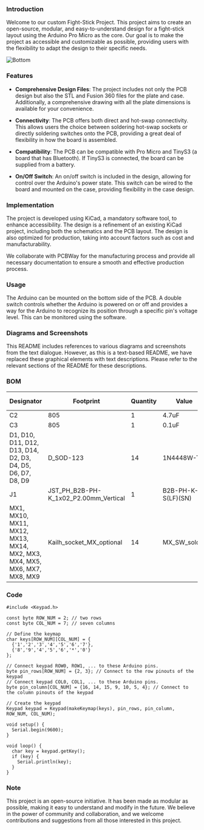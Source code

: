 
### Introduction

Welcome to our custom Fight-Stick Project. This project aims to create an open-source, modular, and easy-to-understand design for a fight-stick layout using the Arduino Pro Micro as the core. Our goal is to make the project as accessible and customizable as possible, providing users with the flexibility to adapt the design to their specific needs.

![Bottom](https://github.com/Taialt97/mini-hitbox-pcb/assets/45160819/bd3939f3-17c9-43e0-8987-4a9b61269e5a)

### Features

- **Comprehensive Design Files**: The project includes not only the PCB design but also the STL and Fusion 360 files for the plate and case. Additionally, a comprehensive drawing with all the plate dimensions is available for your convenience.
    
- **Connectivity**: The PCB offers both direct and hot-swap connectivity. This allows users the choice between soldering hot-swap sockets or directly soldering switches onto the PCB, providing a great deal of flexibility in how the board is assembled.
    
- **Compatibility**: The PCB can be compatible with Pro Micro and TinyS3 (a board that has Bluetooth). If TinyS3 is connected, the board can be supplied from a battery.
    
- **On/Off Switch**: An on/off switch is included in the design, allowing for control over the Arduino's power state. This switch can be wired to the board and mounted on the case, providing flexibility in the case design.

### Implementation

The project is developed using KiCad, a mandatory software tool, to enhance accessibility. The design is a refinement of an existing KiCad project, including both the schematics and the PCB layout. The design is also optimized for production, taking into account factors such as cost and manufacturability.

We collaborate with PCBWay for the manufacturing process and provide all necessary documentation to ensure a smooth and effective production process.

### Usage

The Arduino can be mounted on the bottom side of the PCB. A double switch controls whether the Arduino is powered on or off and provides a way for the Arduino to recognize its position through a specific pin's voltage level. This can be monitored using the software.

### Diagrams and Screenshots

This README includes references to various diagrams and screenshots from the text dialogue. However, as this is a text-based README, we have replaced these graphical elements with text descriptions. Please refer to the relevant sections of the README for these descriptions.

### BOM 
| Designator | Footprint | Quantity | Value | Part # | LCSC Part # |
|------------|-----------|----------|-------|--------|-------------|
| C2 | 805 | 1 | 4.7uF | CC0805KKX7R8BB475 | C354262 |
| C3 | 805 | 1 | 0.1uF | CC0805KRX7R9BB104 | C49678 |
| D1, D10, D11, D12, D13, D14, D2, D3, D4, D5, D6, D7, D8, D9 | D_SOD-123 | 14 | 1N4448W-TP | 1N4448W-TP | C668855 |
| J1 | JST_PH_B2B-PH-K_1x02_P2.00mm_Vertical | 1 | B2B-PH-K-S(LF)(SN) | B2B-PH-K-S(LF)(SN) | C131337 |
| MX1, MX10, MX11, MX12, MX13, MX14, MX2, MX3, MX4, MX5, MX6, MX7, MX8, MX9 | Kailh_socket_MX_optional | 14 | MX_SW_solder | Kailh CPG151101D212 | C400234 |


### Code

```
#include <Keypad.h>

const byte ROW_NUM = 2; // two rows
const byte COL_NUM = 7; // seven columns

// Define the keymap
char keys[ROW_NUM][COL_NUM] = {
  {'1','2','3','4','5','6','7'},
  {'8','9','4','5','6','*','0'}
};

// Connect keypad ROW0, ROW1, ... to these Arduino pins.
byte pin_rows[ROW_NUM] = {2, 3}; // Connect to the row pinouts of the keypad
// Connect keypad COL0, COL1, ... to these Arduino pins.
byte pin_column[COL_NUM] = {16, 14, 15, 9, 10, 5, 4}; // Connect to the column pinouts of the keypad

// Create the keypad
Keypad keypad = Keypad(makeKeymap(keys), pin_rows, pin_column, ROW_NUM, COL_NUM);

void setup() {
  Serial.begin(9600);
}

void loop() {
  char key = keypad.getKey();
  if (key) {
    Serial.println(key);
  }
}
```

### Note

This project is an open-source initiative. It has been made as modular as possible, making it easy to understand and modify in the future. We believe in the power of community and collaboration, and we welcome contributions and suggestions from all those interested in this project.
